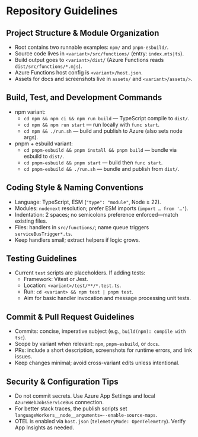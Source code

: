 # Repository Guidelines

## Project Structure & Module Organization
- Root contains two runnable examples: `npm/` and `pnpm-esbuild/`.
- Source code lives in `<variant>/src/functions/` (entry: `index.mts|ts`).
- Build output goes to `<variant>/dist/` (Azure Functions reads `dist/src/functions/*.mjs`).
- Azure Functions host config is `<variant>/host.json`.
- Assets for docs and screenshots live in `assets/` and `<variant>/assets/>`.

## Build, Test, and Development Commands
- npm variant:
  - `cd npm && npm ci && npm run build` — TypeScript compile to `dist/`.
  - `cd npm && npm run start` — run locally with `func start`.
  - `cd npm && ./run.sh` — build and publish to Azure (also sets node args).
- pnpm + esbuild variant:
  - `cd pnpm-esbuild && pnpm install && pnpm build` — bundle via esbuild to `dist/`.
  - `cd pnpm-esbuild && pnpm start` — build then `func start`.
  - `cd pnpm-esbuild && ./run.sh` — bundle and publish from `dist/`.

## Coding Style & Naming Conventions
- Language: TypeScript, ESM (`"type": "module"`, Node ≥ 22).
- Modules: `nodenext` resolution; prefer ESM imports (`import … from '…'`).
- Indentation: 2 spaces; no semicolons preference enforced—match existing files.
- Files: handlers in `src/functions/`; name queue triggers `serviceBusTrigger*.ts`.
- Keep handlers small; extract helpers if logic grows.

## Testing Guidelines
- Current `test` scripts are placeholders. If adding tests:
  - Framework: Vitest or Jest.
  - Location: `<variant>/test/**/*.test.ts`.
  - Run: `cd <variant> && npm test | pnpm test`.
  - Aim for basic handler invocation and message processing unit tests.

## Commit & Pull Request Guidelines
- Commits: concise, imperative subject (e.g., `build(npm): compile with tsc`).
- Scope by variant when relevant: `npm`, `pnpm-esbuild`, or `docs`.
- PRs: include a short description, screenshots for runtime errors, and link issues.
- Keep changes minimal; avoid cross-variant edits unless intentional.

## Security & Configuration Tips
- Do not commit secrets. Use Azure App Settings and local `AzureWebJobsServiceBus` connection.
- For better stack traces, the publish scripts set `languageWorkers__node__arguments=--enable-source-maps`.
- OTEL is enabled via `host.json` (`telemetryMode: OpenTelemetry`). Verify App Insights as needed.
